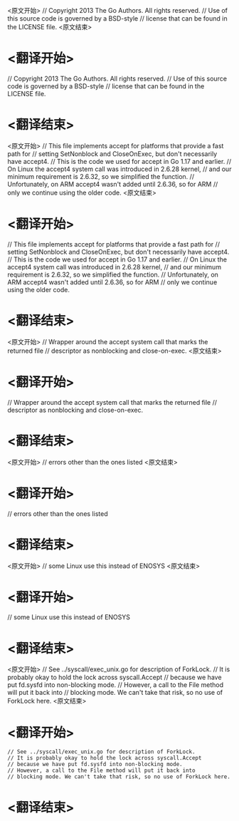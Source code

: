 
<原文开始>
// Copyright 2013 The Go Authors. All rights reserved.
// Use of this source code is governed by a BSD-style
// license that can be found in the LICENSE file.
<原文结束>

# <翻译开始>
// Copyright 2013 The Go Authors. All rights reserved.
// Use of this source code is governed by a BSD-style
// license that can be found in the LICENSE file.
# <翻译结束>


<原文开始>
// This file implements accept for platforms that provide a fast path for
// setting SetNonblock and CloseOnExec, but don't necessarily have accept4.
// This is the code we used for accept in Go 1.17 and earlier.
// On Linux the accept4 system call was introduced in 2.6.28 kernel,
// and our minimum requirement is 2.6.32, so we simplified the function.
// Unfortunately, on ARM accept4 wasn't added until 2.6.36, so for ARM
// only we continue using the older code.
<原文结束>

# <翻译开始>
// This file implements accept for platforms that provide a fast path for
// setting SetNonblock and CloseOnExec, but don't necessarily have accept4.
// This is the code we used for accept in Go 1.17 and earlier.
// On Linux the accept4 system call was introduced in 2.6.28 kernel,
// and our minimum requirement is 2.6.32, so we simplified the function.
// Unfortunately, on ARM accept4 wasn't added until 2.6.36, so for ARM
// only we continue using the older code.
# <翻译结束>


<原文开始>
// Wrapper around the accept system call that marks the returned file
// descriptor as nonblocking and close-on-exec.
<原文结束>

# <翻译开始>
// Wrapper around the accept system call that marks the returned file
// descriptor as nonblocking and close-on-exec.
# <翻译结束>


<原文开始>
// errors other than the ones listed
<原文结束>

# <翻译开始>
// errors other than the ones listed
# <翻译结束>


<原文开始>
// some Linux use this instead of ENOSYS
<原文结束>

# <翻译开始>
// some Linux use this instead of ENOSYS
# <翻译结束>


<原文开始>
	// See ../syscall/exec_unix.go for description of ForkLock.
	// It is probably okay to hold the lock across syscall.Accept
	// because we have put fd.sysfd into non-blocking mode.
	// However, a call to the File method will put it back into
	// blocking mode. We can't take that risk, so no use of ForkLock here.
<原文结束>

# <翻译开始>
	// See ../syscall/exec_unix.go for description of ForkLock.
	// It is probably okay to hold the lock across syscall.Accept
	// because we have put fd.sysfd into non-blocking mode.
	// However, a call to the File method will put it back into
	// blocking mode. We can't take that risk, so no use of ForkLock here.
# <翻译结束>

